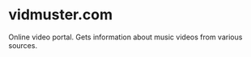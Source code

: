 vidmuster.com
=============

Online video portal. Gets information about music videos from various sources.

